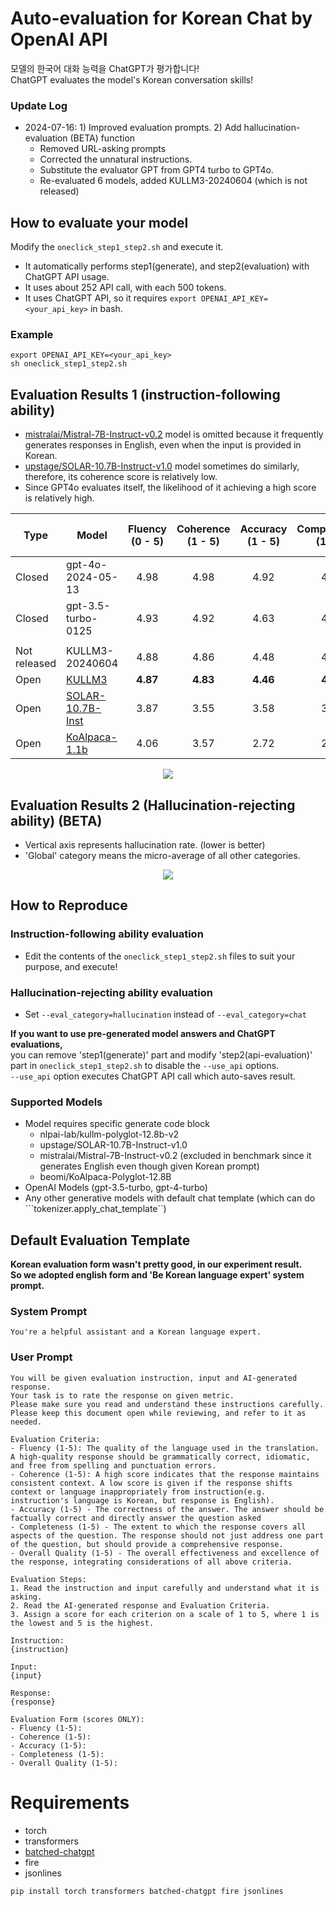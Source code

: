 # Auto-evaluation for Korean Chat by OpenAI API
모델의 한국어 대화 능력을 ChatGPT가 평가합니다!  
ChatGPT evaluates the model's Korean conversation skills!

### Update Log
- 2024-07-16: 1) Improved evaluation prompts. 2) Add hallucination-evaluation (BETA) function
  - Removed URL-asking prompts
  - Corrected the unnatural instructions.
  - Substitute the evaluator GPT from GPT4 turbo to GPT4o.
  - Re-evaluated 6 models, added KULLM3-20240604 (which is not released)


## How to evaluate your model
Modify the ```oneclick_step1_step2.sh``` and execute it.  
- It automatically performs step1(generate), and step2(evaluation) with ChatGPT API usage.  
- It uses about 252 API call, with each 500 tokens.
- It uses ChatGPT API, so it requires ```export OPENAI_API_KEY=<your_api_key>``` in bash.
### Example
```
export OPENAI_API_KEY=<your_api_key>
sh oneclick_step1_step2.sh
```

## Evaluation Results 1 (instruction-following ability)
- [mistralai/Mistral-7B-Instruct-v0.2](https://huggingface.co/mistralai/Mistral-7B-Instruct-v0.2) model is omitted because it frequently generates responses in English, even when the input is provided in Korean.
- [upstage/SOLAR-10.7B-Instruct-v1.0](https://huggingface.co/upstage/SOLAR-10.7B-Instruct-v1.0) model sometimes do similarly, therefore, its coherence score is relatively low.
- Since GPT4o evaluates itself, the likelihood of it achieving a high score is relatively high. 

| Type         | Model                                                                        | Fluency (0 - 5) | Coherence (1 - 5) | Accuracy (1 - 5) | Completeness (1 - 5) | Overall Quality (0-5) | 
|--------------|------------------------------------------------------------------------------|:---------------:|:-----------------:|:----------------:|:--------------------:|:---------------------:| 
| Closed       | gpt-4o-2024-05-13                                                            |      4.98       |       4.98        |       4.92       |         4.91         |         4.92          | 
| Closed       | gpt-3.5-turbo-0125                                                           |      4.93       |       4.92        |       4.63       |         4.62         |         4.69          |
|              |                                                                              |                 |                   |                  |                      |                       |
| Not released | KULLM3-20240604                                                              |      4.88       |       4.86        |       4.48       |         4.52         |         4.58          |
| Open         | [KULLM3](https://huggingface.co/nlpai-lab/KULLM3)                            |    **4.87**     |     **4.83**      |     **4.46**     |       **4.49**       |       **4.54**        | 
| Open         | [SOLAR-10.7B-Inst](https://huggingface.co/upstage/SOLAR-10.7B-Instruct-v1.0) |      3.87       |       3.55        |       3.58       |         3.57         |         3.44          |
| Open         | [KoAlpaca-1.1b](https://github.com/Beomi/KoAlpaca)                           |      4.06       |       3.57        |       2.72       |         2.67         |         2.83          |

<p align="center">
  <img src="assets/chat_evaluation.png" />
</p>

## Evaluation Results 2 (Hallucination-rejecting ability) (BETA)
- Vertical axis represents hallucination rate. (lower is better)
- 'Global' category means the micro-average of all other categories.

<p align="center">
  <img src="assets/halluci_evaluation.png" />
</p>

## How to Reproduce
### Instruction-following ability evaluation
- Edit the contents of the ```oneclick_step1_step2.sh``` files to suit your purpose, and execute!
### Hallucination-rejecting ability evaluation
- Set ```--eval_category=hallucination``` instead of ```--eval_category=chat```

**If you want to use pre-generated model answers and ChatGPT evaluations,**  
you can remove 'step1(generate)' part and modify 'step2(api-evaluation)' part in ```oneclick_step1_step2.sh``` to disable the ```--use_api``` options.  
```--use_api``` option executes ChatGPT API call which auto-saves result.

### Supported Models
- Model requires specific generate code block
  - nlpai-lab/kullm-polyglot-12.8b-v2
  - upstage/SOLAR-10.7B-Instruct-v1.0
  - mistralai/Mistral-7B-Instruct-v0.2 (excluded in benchmark since it generates English even though given Korean prompt)
  - beomi/KoAlpaca-Polyglot-12.8B
- OpenAI Models (gpt-3.5-turbo, gpt-4-turbo)
- Any other generative models with default chat template (which can do ```tokenizer.apply_chat_template``)

## Default Evaluation Template
**Korean evaluation form wasn't pretty good, in our experiment result.**  
**So we adopted english form and 'Be Korean language expert' system prompt.**
### System Prompt
```
You're a helpful assistant and a Korean language expert.
```
### User Prompt
```
You will be given evaluation instruction, input and AI-generated response.
Your task is to rate the response on given metric.
Please make sure you read and understand these instructions carefully. Please keep this document open while reviewing, and refer to it as needed.

Evaluation Criteria:
- Fluency (1-5): The quality of the language used in the translation. A high-quality response should be grammatically correct, idiomatic, and free from spelling and punctuation errors.
- Coherence (1-5): A high score indicates that the response maintains consistent context. A low score is given if the response shifts context or language inappropriately from instruction(e.g. instruction's language is Korean, but response is English).
- Accuracy (1-5) - The correctness of the answer. The answer should be factually correct and directly answer the question asked
- Completeness (1-5) - The extent to which the response covers all aspects of the question. The response should not just address one part of the question, but should provide a comprehensive response.
- Overall Quality (1-5) - The overall effectiveness and excellence of the response, integrating considerations of all above criteria.

Evaluation Steps:
1. Read the instruction and input carefully and understand what it is asking.
2. Read the AI-generated response and Evaluation Criteria.
3. Assign a score for each criterion on a scale of 1 to 5, where 1 is the lowest and 5 is the highest.

Instruction:
{instruction}

Input:
{input}

Response:
{response}

Evaluation Form (scores ONLY):
- Fluency (1-5):
- Coherence (1-5):
- Accuracy (1-5):
- Completeness (1-5):
- Overall Quality (1-5):
```

# Requirements
- torch
- transformers
- [batched-chatgpt](https://github.com/superheavytail/batched-chatgpt)
- fire
- jsonlines
```bash
pip install torch transformers batched-chatgpt fire jsonlines
```
